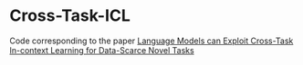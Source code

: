 # Cross-Task-ICL
Code corresponding to the paper <a href="https://arxiv.org/abs/2405.10548" target="_blank">Language Models can Exploit Cross-Task In-context Learning for Data-Scarce Novel Tasks</a>
